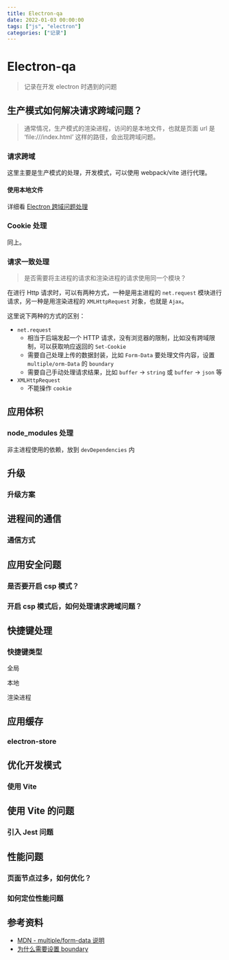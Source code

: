 ```yaml
---
title: Electron-qa
date: 2022-01-03 00:00:00
tags: ["js", "electron"]
categories: ["记录"]
---
```


# Electron-qa

> 记录在开发 electron 时遇到的问题



## 生产模式如何解决请求跨域问题？

> 通常情况，生产模式的渲染进程，访问的是本地文件，也就是页面 url 是 ‘file:///index.html’ 这样的路径，会出现跨域问题。

### 请求跨域

这里主要是生产模式的处理，开发模式，可以使用 webpack/vite 进行代理。

#### 使用本地文件

详细看 [Electron 跨域问题处理](/note/frontend/electron/跨域问题.html)



### Cookie 处理

同上。



### 请求一致处理

> 是否需要将主进程的请求和渲染进程的请求使用同一个模块？

在进行 Http 请求时，可以有两种方式，一种是用主进程的 `net.request` 模块进行请求，另一种是用渲染进程的 `XMLHttpRequest` 对象，也就是 `Ajax`。

这里说下两种的方式的区别：

* `net.request`
  * 相当于后端发起一个 HTTP 请求，没有浏览器的限制，比如没有跨域限制，可以获取响应返回的 `Set-Cookie`
  * 需要自己处理上传的数据封装，比如 `Form-Data` 要处理文件内容，设置 `multiple/orm-Data` 的 `boundary`
  * 需要自己手动处理请求结果，比如 `buffer` -> `string` 或 `buffer` -> `json` 等
* `XMLHttpRequest`
  * 不能操作 `cookie`



## 应用体积

### node_modules 处理

非主进程使用的依赖，放到 `devDependencies` 内



## 升级

### 升级方案



## 进程间的通信

### 通信方式



## 应用安全问题

### 是否要开启 csp 模式？

### 开启 csp 模式后，如何处理请求跨域问题？



## 快捷键处理

### 快捷键类型

全局

本地

渲染进程



## 应用缓存

### electron-store



## 优化开发模式

### 使用 Vite



## 使用 Vite 的问题

### 引入 Jest 问题



## 性能问题

### 页面节点过多，如何优化？

### 如何定位性能问题



## 参考资料

* [MDN - multiple/form-data 说明](https://developer.mozilla.org/en-US/docs/Web/HTTP/Methods/POST)
* [为什么需要设置 boundary](https://stackoverflow.com/questions/3508338/what-is-the-boundary-in-multipart-form-data)

